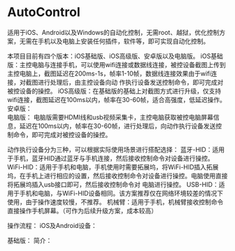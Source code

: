 # AutoControl
适用于iOS、Android以及Windows的自动化控制，无需root、越狱，优化控制方案，无需在手机以及电脑上安装任何插件，软件等，即可实现自动化控制。

本项目目前有四个版本：iOS基础版、iOS高级版、安卓版以及电脑版。
iOS基础版：主控电脑与连接手机，可以使用wifi连接或数据线连接，被控设备截图上传到主控电脑上，截图延迟在200ms-1s，帧率1-10帧，数据线连接效果由于wifi连接，对截图进行处理后，由主控设备向动						作执行设备发送控制命令，即可完成对被控设备的操控。
iOS高级版：在基础版的基础上对截图方式进行升级，仅支持wifi连接，截图延迟在100ms以内，帧率在30-60帧，适合高强度，低延迟操作。
安卓版：	
电脑版：	电脑版需要HDMI线和usb视频采集卡，主控电脑获取被控电脑屏幕信息，延迟在100ms以内，帧率在30-60帧，进行处理后，向动作执行设备发送控制命令，即可完成对被控设备的操控。

动作执行设备分为三种，可以根据实际使用场景进行搭配选择：
蓝牙-HID：适用于手机，蓝牙HID通过蓝牙与手机连接，然后接收控制命令对设备进行操控。					
WiFi-HID：适用于手机和电脑，手机使用时需要拓展坞，将WiFi-HID插入拓展坞，在手机上进行相应的设置，然后接收控制命令对设备进行操控。电脑使用直接将拓展坞插入usb接口即可，然后接收控制命令对						电脑进行操控。
USB-HID：适用于手机和电脑，与WiFi-HID设备相同。该方案推荐仅在网络环境较差的情况下使用，由于操作速度较慢，不推荐。
机械臂：适用于手机，机械臂接收控制命令直接操作手机屏幕。（可作为后续升级方案，成本较高）



操作流程：
iOS及Android设备：






基础版：
简介：
